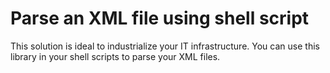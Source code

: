 # Parse an XML file using shell script
This solution is ideal to industrialize your IT infrastructure.
You can use this library in your shell scripts to parse your XML files.

